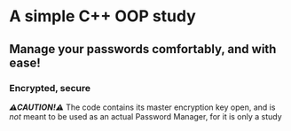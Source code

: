 <h1>A simple C++ OOP study</h1>

<h2>Manage your passwords comfortably, and with ease!</h2>

<h3>Encrypted, secure</h3>

***⚠CAUTION!⚠*** The code contains its master encryption key open, and is *not* meant to be used as an actual Password Manager, for it is only a study
